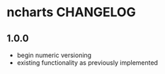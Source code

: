 # ncharts CHANGELOG

## 1.0.0

- begin numeric versioning
- existing functionality as previously implemented
